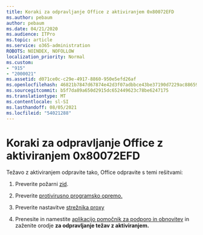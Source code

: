 ```yaml
---
title: Koraki za odpravljanje Office z aktiviranjem 0x80072EFD
ms.author: pebaum
author: pebaum
ms.date: 04/21/2020
ms.audience: ITPro
ms.topic: article
ms.service: o365-administration
ROBOTS: NOINDEX, NOFOLLOW
localization_priority: Normal
ms.custom:
- "915"
- "2000021"
ms.assetid: d071ce0c-c29e-4917-8860-950e5efd26af
ms.openlocfilehash: 46821b7847d67874e42d3f07adbbce43be37190d7229ac886595d03c43cbfeb6
ms.sourcegitcommit: b5f7da89a650d2915dc652449623c78be6247175
ms.translationtype: MT
ms.contentlocale: sl-SI
ms.lasthandoff: 08/05/2021
ms.locfileid: "54021288"
---
```

# <a name="steps-to-resolve-office-activation-error-0x80072efd"></a>Koraki za odpravljanje Office z aktiviranjem 0x80072EFD

Težavo z aktiviranjem odpravite tako, Office odpravite s temi rešitvami:
  
1. Preverite požarni [zid](https://support.office.com/article/0d23d3c0-c19c-4b2f-9845-5344fedc4380#BKMK_CheckFirewall).

2. Preverite [protivirusno programsko opremo.](https://support.office.com/article/0d23d3c0-c19c-4b2f-9845-5344fedc4380#BKMK_CheckAV)

3. Preverite nastavitve [strežnika proxy](https://support.office.com/article/0d23d3c0-c19c-4b2f-9845-5344fedc4380#BKMK_CheckProxy)

4. Prenesite in namestite [aplikacijo pomočnik za podporo in obnovitev](https://aka.ms/SARA-OfficeActivation-Alchemy) in zaženite orodje **za odpravljanje težav z aktiviranjem.**
